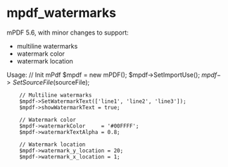 # mpdf_watermarks
mPDF 5.6, with minor changes to support:
 * multiline watermarks
 * watermark color
 * watermark location

Usage:
        // Init mPdf
        $mpdf = new mPDF();
        $mpdf->SetImportUse();
        $mpdf->SetSourceFile($sourceFile);
        
        // Multiline watermarks
        $mpdf->SetWatermarkText(['line1', 'line2', 'line3']);
        $mpdf->showWatermarkText = true;
        
        // Watermark color
        $mpdf->watermarkColor     = '#00FFFF';
        $mpdf->watermarkTextAlpha = 0.8;
        
        // Watermark location
        $mpdf->watermark_y_location = 20;
        $mpdf->watermark_x_location = 1;
